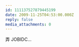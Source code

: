```yaml
---
id: 111137527879445199
date: 2009-11-25T04:53:00.000Z
reply: false
media_attachments: 0
---
```


弄 JOBIDC... ​​​​

